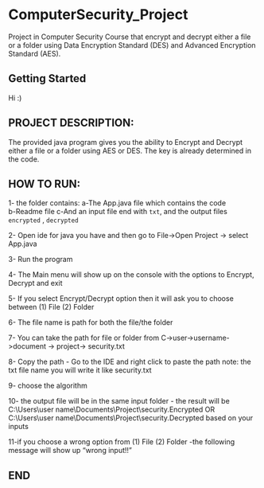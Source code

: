 # ComputerSecurity_Project
Project in Computer Security Course that encrypt and decrypt either a file or a folder using Data Encryption Standard (DES) and Advanced Encryption Standard (AES).

## Getting Started

Hi :) 

## PROJECT DESCRIPTION:

The provided java program gives you the ability to Encrypt and Decrypt either a file or a folder using AES or DES. The key is already determined in the code.

## HOW TO RUN:

1- the folder contains:
a-The App.java file which contains the code  
b-Readme file
c-And an input file end with `txt`, and the output files `encrypted` , `decrypted`

2- Open ide for java you have and then go to File->Open Project -> select App.java

3- Run the program

4- The Main menu will show up on the console with the options to Encrypt, Decrypt and exit

5- If you select Encrypt/Decrypt option then it will ask you to choose between (1) File (2) Folder

6- The file name is path for both the file/the folder

7- You can take the path for file or folder from C->user->username->document -> project-> security.txt

8- Copy the path
	- Go to the IDE and right click to paste the path
		note: the txt file name you will write it like security.txt

9- choose the algorithm

10- the output file will be in the same input folder
	- the result will be 
		C:\Users\user name\Documents\Project\security.Encrypted OR C:\Users\user name\Documents\Project\security.Decrypted based on your inputs

11-if you choose a wrong option from (1) File (2) Folder
	-the following message will show up “wrong input!!”

## END 
